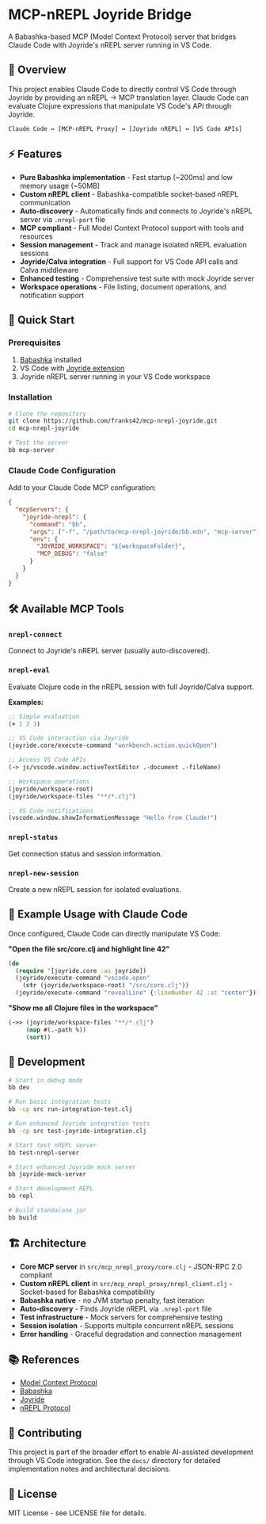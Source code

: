 # MCP-nREPL Joyride Bridge

A Babashka-based MCP (Model Context Protocol) server that bridges Claude Code with Joyride's nREPL server running in VS Code.

## 🎯 Overview

This project enables Claude Code to directly control VS Code through Joyride by providing an nREPL → MCP translation layer. Claude Code can evaluate Clojure expressions that manipulate VS Code's API through Joyride.

```
Claude Code ↔ [MCP-nREPL Proxy] ↔ [Joyride nREPL] ↔ [VS Code APIs]
```

## ⚡ Features

- **Pure Babashka implementation** - Fast startup (~200ms) and low memory usage (~50MB)
- **Custom nREPL client** - Babashka-compatible socket-based nREPL communication
- **Auto-discovery** - Automatically finds and connects to Joyride's nREPL server via `.nrepl-port` file
- **MCP compliant** - Full Model Context Protocol support with tools and resources
- **Session management** - Track and manage isolated nREPL evaluation sessions
- **Joyride/Calva integration** - Full support for VS Code API calls and Calva middleware
- **Enhanced testing** - Comprehensive test suite with mock Joyride server
- **Workspace operations** - File listing, document operations, and notification support

## 🚀 Quick Start

### Prerequisites

1. [Babashka](https://babashka.org/) installed
2. VS Code with [Joyride extension](https://marketplace.visualstudio.com/items?itemName=betterthantomorrow.joyride)
3. Joyride nREPL server running in your VS Code workspace

### Installation

```bash
# Clone the repository
git clone https://github.com/franks42/mcp-nrepl-joyride.git
cd mcp-nrepl-joyride

# Test the server
bb mcp-server
```

### Claude Code Configuration

Add to your Claude Code MCP configuration:

```json
{
  "mcpServers": {
    "joyride-nrepl": {
      "command": "bb",
      "args": ["-f", "/path/to/mcp-nrepl-joyride/bb.edn", "mcp-server"],
      "env": {
        "JOYRIDE_WORKSPACE": "${workspaceFolder}",
        "MCP_DEBUG": "false"
      }
    }
  }
}
```

## 🛠️ Available MCP Tools

### `nrepl-connect`
Connect to Joyride's nREPL server (usually auto-discovered).

### `nrepl-eval`
Evaluate Clojure code in the nREPL session with full Joyride/Calva support.

**Examples:**
```clojure
;; Simple evaluation
(+ 1 2 3)

;; VS Code interaction via Joyride
(joyride.core/execute-command "workbench.action.quickOpen")

;; Access VS Code APIs
(-> js/vscode.window.activeTextEditor .-document .-fileName)

;; Workspace operations
(joyride/workspace-root)
(joyride/workspace-files "**/*.clj")

;; VS Code notifications
(vscode.window.showInformationMessage "Hello from Claude!")
```

### `nrepl-status`
Get connection status and session information.

### `nrepl-new-session`
Create a new nREPL session for isolated evaluations.

## 🎨 Example Usage with Claude Code

Once configured, Claude Code can directly manipulate VS Code:

**"Open the file src/core.clj and highlight line 42"**
```clojure
(do
  (require '[joyride.core :as joyride])
  (joyride/execute-command "vscode.open" 
    (str (joyride/workspace-root) "/src/core.clj"))
  (joyride/execute-command "revealLine" {:lineNumber 42 :at "center"}))
```

**"Show me all Clojure files in the workspace"**
```clojure
(->> (joyride/workspace-files "**/*.clj")
     (map #(.-path %))
     (sort))
```

## 🔧 Development

```bash
# Start in debug mode
bb dev

# Run basic integration tests
bb -cp src run-integration-test.clj

# Run enhanced Joyride integration tests
bb -cp src test-joyride-integration.clj

# Start test nREPL server
bb test-nrepl-server

# Start enhanced Joyride mock server
bb joyride-mock-server

# Start development REPL
bb repl

# Build standalone jar
bb build
```

## 🏗️ Architecture

- **Core MCP server** in `src/mcp_nrepl_proxy/core.clj` - JSON-RPC 2.0 compliant
- **Custom nREPL client** in `src/mcp_nrepl_proxy/nrepl_client.clj` - Socket-based for Babashka compatibility
- **Babashka native** - no JVM startup penalty, fast iteration
- **Auto-discovery** - Finds Joyride nREPL via `.nrepl-port` file
- **Test infrastructure** - Mock servers for comprehensive testing
- **Session isolation** - Supports multiple concurrent nREPL sessions
- **Error handling** - Graceful degradation and connection management

## 📚 References

- [Model Context Protocol](https://modelcontextprotocol.io/)
- [Babashka](https://babashka.org/)
- [Joyride](https://github.com/BetterThanTomorrow/joyride)
- [nREPL Protocol](https://nrepl.org/nrepl/design/protocol.html)

## 🤝 Contributing

This project is part of the broader effort to enable AI-assisted development through VS Code integration. See the `docs/` directory for detailed implementation notes and architectural decisions.

## 📄 License

MIT License - see LICENSE file for details.
